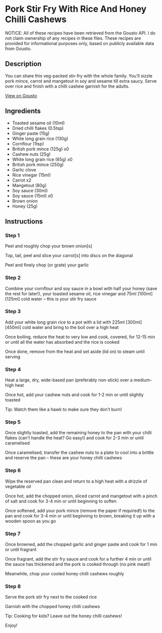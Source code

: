# Pork Stir Fry With Rice And Honey Chilli Cashews

NOTICE: All of these recipes have been retrieved from the Gousto API. I do not claim ownership of any recipes in these files. These recipes are provided for informational purposes only, based on publicly available data from Gousto.

## Description

You can share this veg-packed stir-fry with the whole family. You’ll sizzle pork mince, carrot and mangetout in soy and sesame till extra saucy. Serve over rice and finish with a chilli cashew garnish for the adults.

[View on Gousto](https://www.gousto.co.uk/recipes/cookbook/pork-stir-fry-with-rice-and-honey-chilli-cashews)

## Ingredients

- Toasted sesame oil (10ml)
- Dried chilli flakes (0.5tsp)
- Ginger paste (15g)
- White long grain rice (130g)
- Cornflour (1tsp)
- British pork mince (125g) x0
- Cashew nuts (25g)
- White long grain rice (65g) x0
- British pork mince (250g)
- Garlic clove
- Rice vinegar (15ml)
- Carrot x2
- Mangetout (80g)
- Soy sauce (30ml)
- Soy sauce (15ml) x0
- Brown onion
- Honey (25g)

## Instructions


### Step 1

Peel and roughly chop your brown onion[s]

Top, tail, peel and slice your carrot[s] into discs on the diagonal

Peel and finely chop (or grate) your garlic


### Step 2

Combine your cornflour and soy sauce in a bowl with half your honey (save the rest for later!), your toasted sesame oil, rice vinegar and 75ml <span class="text-purple">[100ml]</span> <span class="text-danger">[125ml]</span> cold water – this is your stir fry sauce


### Step 3

Add your white long grain rice to a pot with a lid with 225ml<span class="text-purple"> [300ml]</span> <span class="text-danger">[450ml]</span> cold water and bring to the boil over a high heat

Once boiling, reduce the heat to very low and cook, covered, for 12-15 min or until all the water has absorbed and the rice is cooked

Once done, remove from the heat and set aside (lid on) to steam until serving


### Step 4

Heat a large, dry, wide-based pan (preferably non-stick) over a medium-high heat

Once hot, add your cashew nuts and cook for 1-2 min or until slightly toasted

Tip: Watch them like a hawk to make sure they don’t burn!


### Step 5

Once slightly toasted, add the remaining honey to the pan with your chilli flakes (can't handle the heat? Go easy!) and cook for 2-3 min or until caramelised

Once caramelised, transfer the cashew nuts to a plate to cool into a brittle and reserve the pan – these are your honey chilli cashews


### Step 6

Wipe the reserved pan clean and return to a high heat with a drizzle of vegetable oil

Once hot, add the chopped onion, sliced carrot and mangetout with a pinch of salt and cook for 3-4 min or until beginning to soften

Once softened, add your pork mince (remove the paper if required!) to the pan and cook for 3-4 min or until beginning to brown, breaking it up with a wooden spoon as you go


### Step 7

Once browned, add the chopped garlic and ginger paste and cook for 1 min or until fragrant

Once fragrant, add the stir fry sauce and cook for a further 4 min or until the sauce has thickened and the pork is cooked through (no pink meat!)

Meanwhile, chop your cooled honey chilli cashews roughly

### Step 8

Serve the pork stir fry next to the cooked rice

Garnish with the chopped honey chilli cashews

<span class="text-danger">Tip: Cooking for kids? Leave out the honey chilli cashews!</span>

Enjoy!

